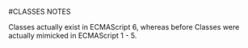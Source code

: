 #CLASSES NOTES

Classes actually exist in ECMAScript 6, whereas before Classes were actually mimicked in ECMAScript 1 - 5.

